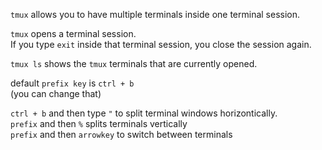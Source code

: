`tmux` allows you to have multiple terminals inside one terminal session.

`tmux` opens a terminal session.\
If you type `exit` inside that terminal session, you close the session again.

`tmux ls` shows the `tmux` terminals that are currently opened.

default `prefix key` is `ctrl + b`\
(you can change that)

`ctrl + b` and then type `"` to split terminal windows horizontically.\
`prefix` and then `%`   splits terminals vertically\
`prefix` and then `arrowkey`    to switch between terminals
